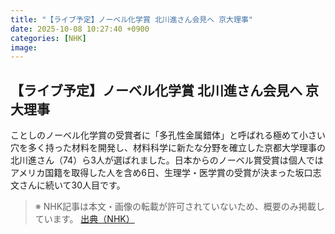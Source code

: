 ```yaml
---
title: "【ライブ予定】ノーベル化学賞 北川進さん会見へ 京大理事"
date: 2025-10-08 10:27:40 +0900
categories: [NHK]
image: 
---
```

## 【ライブ予定】ノーベル化学賞 北川進さん会見へ 京大理事

ことしのノーベル化学賞の受賞者に「多孔性金属錯体」と呼ばれる極めて小さい穴を多く持った材料を開発し、材料科学に新たな分野を確立した京都大学理事の北川進さん（74）ら3人が選ばれました。日本からのノーベル賞受賞は個人ではアメリカ国籍を取得した人を含め6日、生理学・医学賞の受賞が決まった坂口志文さんに続いて30人目です。

> ※ NHK記事は本文・画像の転載が許可されていないため、概要のみ掲載しています。
[出典（NHK）](http://www3.nhk.or.jp/news/html/20251008/k10014943841000.html)
